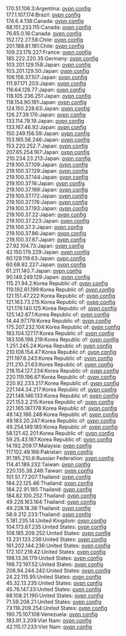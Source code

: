 170.51.106.3:Argentina: [ovpn config](vpn/170_51_106_3.ovpn)  
177.1.107.174:Brazil: [ovpn config](vpn/177_1_107_174.ovpn)  
174.6.4.138:Canada: [ovpn config](vpn/174_6_4_138.ovpn)  
68.151.233.115:Canada: [ovpn config](vpn/68_151_233_115.ovpn)  
76.65.0.16:Canada: [ovpn config](vpn/76_65_0_16.ovpn)  
152.172.27.58:Chile: [ovpn config](vpn/152_172_27_58.ovpn)  
201.188.81.181:Chile: [ovpn config](vpn/201_188_81_181.ovpn)  
109.23.179.227:France: [ovpn config](vpn/109_23_179_227.ovpn)  
185.222.220.35:Germany: [ovpn config](vpn/185_222_220_35.ovpn)  
103.201.129.158:Japan: [ovpn config](vpn/103_201_129_158.ovpn)  
103.201.129.50:Japan: [ovpn config](vpn/103_201_129_50.ovpn)  
106.156.37.107:Japan: [ovpn config](vpn/106_156_37_107.ovpn)  
111.97.171.203:Japan: [ovpn config](vpn/111_97_171_203.ovpn)  
116.64.128.77:Japan: [ovpn config](vpn/116_64_128_77.ovpn)  
118.105.236.251:Japan: [ovpn config](vpn/118_105_236_251.ovpn)  
118.154.90.191:Japan: [ovpn config](vpn/118_154_90_191.ovpn)  
124.150.228.63:Japan: [ovpn config](vpn/124_150_228_63.ovpn)  
126.27.39.176:Japan: [ovpn config](vpn/126_27_39_176.ovpn)  
133.114.78.19:Japan: [ovpn config](vpn/133_114_78_19.ovpn)  
133.167.46.92:Japan: [ovpn config](vpn/133_167_46_92.ovpn)  
150.249.156.59:Japan: [ovpn config](vpn/150_249_156_59.ovpn)  
153.165.56.246:Japan: [ovpn config](vpn/153_165_56_246.ovpn)  
153.220.252.7:Japan: [ovpn config](vpn/153_220_252_7.ovpn)  
207.65.254.187:Japan: [ovpn config](vpn/207_65_254_187.ovpn)  
210.234.23.213:Japan: [ovpn config](vpn/210_234_23_213.ovpn)  
219.100.37.109:Japan: [ovpn config](vpn/219_100_37_109.ovpn)  
219.100.37.129:Japan: [ovpn config](vpn/219_100_37_129.ovpn)  
219.100.37.144:Japan: [ovpn config](vpn/219_100_37_144.ovpn)  
219.100.37.16:Japan: [ovpn config](vpn/219_100_37_16.ovpn)  
219.100.37.169:Japan: [ovpn config](vpn/219_100_37_169.ovpn)  
219.100.37.172:Japan: [ovpn config](vpn/219_100_37_172.ovpn)  
219.100.37.176:Japan: [ovpn config](vpn/219_100_37_176.ovpn)  
219.100.37.193:Japan: [ovpn config](vpn/219_100_37_193.ovpn)  
219.100.37.22:Japan: [ovpn config](vpn/219_100_37_22.ovpn)  
219.100.37.223:Japan: [ovpn config](vpn/219_100_37_223.ovpn)  
219.100.37.3:Japan: [ovpn config](vpn/219_100_37_3.ovpn)  
219.100.37.86:Japan: [ovpn config](vpn/219_100_37_86.ovpn)  
219.100.37.87:Japan: [ovpn config](vpn/219_100_37_87.ovpn)  
27.92.104.73:Japan: [ovpn config](vpn/27_92_104_73.ovpn)  
42.150.179.229:Japan: [ovpn config](vpn/42_150_179_229.ovpn)  
60.129.119.63:Japan: [ovpn config](vpn/60_129_119_63.ovpn)  
60.68.92.227:Japan: [ovpn config](vpn/60_68_92_227.ovpn)  
61.211.140.7:Japan: [ovpn config](vpn/61_211_140_7.ovpn)  
90.149.249.129:Japan: [ovpn config](vpn/90_149_249_129.ovpn)  
115.21.94.2:Korea Republic of: [ovpn config](vpn/115_21_94_2.ovpn)  
119.192.61.199:Korea Republic of: [ovpn config](vpn/119_192_61_199.ovpn)  
121.151.47.222:Korea Republic of: [ovpn config](vpn/121_151_47_222.ovpn)  
121.163.73.215:Korea Republic of: [ovpn config](vpn/121_163_73_215.ovpn)  
121.178.140.125:Korea Republic of: [ovpn config](vpn/121_178_140_125.ovpn)  
125.142.67.1:Korea Republic of: [ovpn config](vpn/125_142_67_1.ovpn)  
14.44.97.179:Korea Republic of: [ovpn config](vpn/14_44_97_179.ovpn)  
175.207.232.104:Korea Republic of: [ovpn config](vpn/175_207_232_104.ovpn)  
183.104.127.17:Korea Republic of: [ovpn config](vpn/183_104_127_17.ovpn)  
183.106.198.219:Korea Republic of: [ovpn config](vpn/183_106_198_219.ovpn)  
1.251.245.24:Korea Republic of: [ovpn config](vpn/1_251_245_24.ovpn)  
210.108.154.47:Korea Republic of: [ovpn config](vpn/210_108_154_47.ovpn)  
211.197.6.243:Korea Republic of: [ovpn config](vpn/211_197_6_243.ovpn)  
211.210.21.63:Korea Republic of: [ovpn config](vpn/211_210_21_63.ovpn)  
218.154.127.234:Korea Republic of: [ovpn config](vpn/218_154_127_234.ovpn)  
220.119.196.67:Korea Republic of: [ovpn config](vpn/220_119_196_67.ovpn)  
220.92.233.217:Korea Republic of: [ovpn config](vpn/220_92_233_217.ovpn)  
221.144.34.217:Korea Republic of: [ovpn config](vpn/221_144_34_217.ovpn)  
221.148.146.133:Korea Republic of: [ovpn config](vpn/221_148_146_133.ovpn)  
221.153.2.215:Korea Republic of: [ovpn config](vpn/221_153_2_215.ovpn)  
221.165.187.178:Korea Republic of: [ovpn config](vpn/221_165_187_178.ovpn)  
49.142.186.248:Korea Republic of: [ovpn config](vpn/49_142_186_248.ovpn)  
49.163.20.247:Korea Republic of: [ovpn config](vpn/49_163_20_247.ovpn)  
49.254.149.185:Korea Republic of: [ovpn config](vpn/49_254_149_185.ovpn)  
58.121.42.201:Korea Republic of: [ovpn config](vpn/58_121_42_201.ovpn)  
59.25.43.187:Korea Republic of: [ovpn config](vpn/59_25_43_187.ovpn)  
14.192.209.17:Malaysia: [ovpn config](vpn/14_192_209_17.ovpn)  
117.102.49.166:Pakistan: [ovpn config](vpn/117_102_49_166.ovpn)  
91.195.210.6:Russian Federation: [ovpn config](vpn/91_195_210_6.ovpn)  
114.41.189.232:Taiwan: [ovpn config](vpn/114_41_189_232.ovpn)  
220.135.38.248:Taiwan: [ovpn config](vpn/220_135_38_248.ovpn)  
101.51.77.207:Thailand: [ovpn config](vpn/101_51_77_207.ovpn)  
184.22.125.46:Thailand: [ovpn config](vpn/184_22_125_46.ovpn)  
184.22.91.185:Thailand: [ovpn config](vpn/184_22_91_185.ovpn)  
184.82.100.252:Thailand: [ovpn config](vpn/184_82_100_252.ovpn)  
49.228.163.164:Thailand: [ovpn config](vpn/49_228_163_164.ovpn)  
49.228.18.38:Thailand: [ovpn config](vpn/49_228_18_38.ovpn)  
58.9.212.233:Thailand: [ovpn config](vpn/58_9_212_233.ovpn)  
5.181.235.14:United Kingdom: [ovpn config](vpn/5_181_235_14.ovpn)  
104.173.67.235:United States: [ovpn config](vpn/104_173_67_235.ovpn)  
108.185.209.252:United States: [ovpn config](vpn/108_185_209_252.ovpn)  
13.231.133.238:United States: [ovpn config](vpn/13_231_133_238.ovpn)  
161.202.144.236:United States: [ovpn config](vpn/161_202_144_236.ovpn)  
172.107.219.42:United States: [ovpn config](vpn/172_107_219_42.ovpn)  
198.13.36.179:United States: [ovpn config](vpn/198_13_36_179.ovpn)  
198.72.197.52:United States: [ovpn config](vpn/198_72_197_52.ovpn)  
208.94.244.242:United States: [ovpn config](vpn/208_94_244_242.ovpn)  
24.22.115.95:United States: [ovpn config](vpn/24_22_115_95.ovpn)  
45.32.13.235:United States: [ovpn config](vpn/45_32_13_235.ovpn)  
45.76.147.33:United States: [ovpn config](vpn/45_76_147_33.ovpn)  
68.108.21.190:United States: [ovpn config](vpn/68_108_21_190.ovpn)  
71.59.208.21:United States: [ovpn config](vpn/71_59_208_21.ovpn)  
73.116.209.254:United States: [ovpn config](vpn/73_116_209_254.ovpn)  
190.75.107.108:Venezuela: [ovpn config](vpn/190_75_107_108.ovpn)  
183.91.3.209:Viet Nam: [ovpn config](vpn/183_91_3_209.ovpn)  
42.115.17.233:Viet Nam: [ovpn config](vpn/42_115_17_233.ovpn)  
